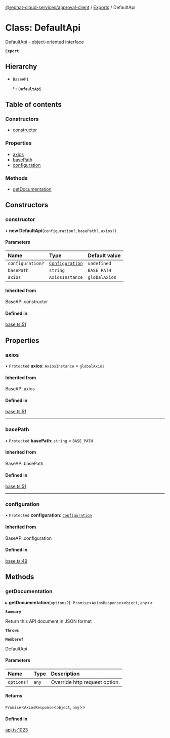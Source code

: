 [@redhat-cloud-services/approval-client](../README.md) / [Exports](../modules.md) / DefaultApi

# Class: DefaultApi

DefaultApi - object-oriented interface

**`Export`**

## Hierarchy

- `BaseAPI`

  ↳ **`DefaultApi`**

## Table of contents

### Constructors

- [constructor](DefaultApi.md#constructor)

### Properties

- [axios](DefaultApi.md#axios)
- [basePath](DefaultApi.md#basepath)
- [configuration](DefaultApi.md#configuration)

### Methods

- [getDocumentation](DefaultApi.md#getdocumentation)

## Constructors

### constructor

• **new DefaultApi**(`configuration?`, `basePath?`, `axios?`)

#### Parameters

| Name | Type | Default value |
| :------ | :------ | :------ |
| `configuration?` | [`Configuration`](Configuration.md) | `undefined` |
| `basePath` | `string` | `BASE_PATH` |
| `axios` | `AxiosInstance` | `globalAxios` |

#### Inherited from

BaseAPI.constructor

#### Defined in

[base.ts:51](https://github.com/mkholjuraev/javascript-clients/blob/master/packages/approval/base.ts#L51)

## Properties

### axios

• `Protected` **axios**: `AxiosInstance` = `globalAxios`

#### Inherited from

BaseAPI.axios

#### Defined in

[base.ts:51](https://github.com/mkholjuraev/javascript-clients/blob/master/packages/approval/base.ts#L51)

___

### basePath

• `Protected` **basePath**: `string` = `BASE_PATH`

#### Inherited from

BaseAPI.basePath

#### Defined in

[base.ts:51](https://github.com/mkholjuraev/javascript-clients/blob/master/packages/approval/base.ts#L51)

___

### configuration

• `Protected` **configuration**: [`Configuration`](Configuration.md)

#### Inherited from

BaseAPI.configuration

#### Defined in

[base.ts:49](https://github.com/mkholjuraev/javascript-clients/blob/master/packages/approval/base.ts#L49)

## Methods

### getDocumentation

▸ **getDocumentation**(`options?`): `Promise`<`AxiosResponse`<`object`, `any`\>\>

**`Summary`**

Return this API document in JSON format

**`Throws`**

**`Memberof`**

DefaultApi

#### Parameters

| Name | Type | Description |
| :------ | :------ | :------ |
| `options?` | `any` | Override http request option. |

#### Returns

`Promise`<`AxiosResponse`<`object`, `any`\>\>

#### Defined in

[api.ts:1023](https://github.com/mkholjuraev/javascript-clients/blob/master/packages/approval/api.ts#L1023)
